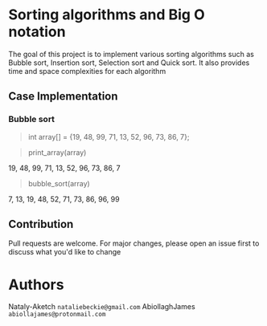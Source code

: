 # Sorting algorithms and Big O notation
The goal of this project is to implement various sorting algorithms such as Bubble sort, Insertion sort, Selection sort and Quick sort. It also provides time and space complexities for each algorithm

## Case Implementation
### Bubble sort

> int array[] = {19, 48, 99, 71, 13, 52, 96, 73, 86, 7};

> print_array(array)

19, 48, 99, 71, 13, 52, 96, 73, 86, 7

> bubble_sort(array)

7, 13, 19, 48, 52, 71, 73, 86, 96, 99

## Contribution
Pull requests are welcome. For major changes, please open an issue first to discuss what you'd like to change

# Authors
Nataly-Aketch `nataliebeckie@gmail.com`
AbiollaghJames `abiollajames@protonmail.com`
